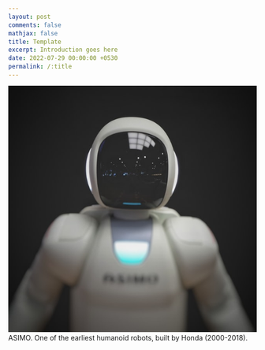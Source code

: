 ```yaml
---
layout: post
comments: false
mathjax: false
title: Template
excerpt: Introduction goes here
date: 2022-07-29 00:00:00 +0530
permalink: /:title
---
```


<div class="imgcap">
<img src="/assets/asimo.jpg" height="500px" />
<div class="thecap">
ASIMO. One of the earliest humanoid robots, built by Honda
(2000-2018).
</div>
</div>
